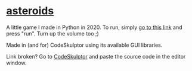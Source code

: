 # [asteroids](https://py2.codeskulptor.org/#user49_ZiPUS3yfTF_11.py)

A little game I made in Python in 2020. To run, simply [go to this link](https://py2.codeskulptor.org/#user49_ZiPUS3yfTF_11.py) and press "run". Turn up the volume too ;)

Made in (and for) CodeSkulptor using its available GUI libraries.

Link broken? Go to [CodeSkulptor](https://py2.codeskulptor.org/) and paste the source code in the editor window.
